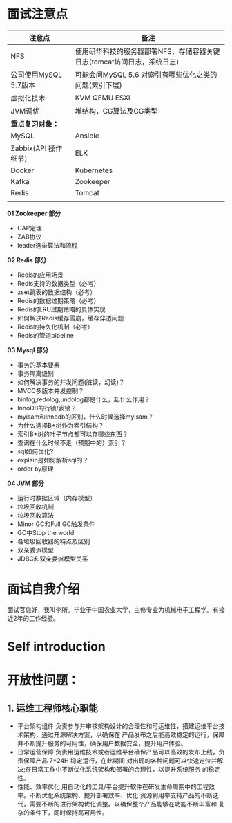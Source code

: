 # 面试注意点

| 注意点                | 备注                                                         |
| --------------------- | ------------------------------------------------------------ |
| NFS                   | 使用研华科技的服务器部署NFS，存储容器关键日志(tomcat访问日志，系统日志) |
| 公司使用MySQL 5.7版本 | 可能会问MySQL 5.6 对索引有哪些优化之类的问题(索引下层)       |
| 虚拟化技术            | KVM QEMU ESXi                                                |
| JVM调优               | 堆结构，CG算法及CG类型                                       |
| **重点复习对象：**    |                                                              |
| MySQL                 | Ansible                                                      |
| Zabbix(API 操作细节)  | ELK                                                          |
| Docker                | Kubernetes                                                   |
| Kafka                 | Zookeeper                                                    |
| Redis                 | Tomcat                                                       |
|                       |                                                              |

**01 Zookeeper 部分**

- CAP定理
- ZAB协议
- leader选举算法和流程

**02 Redis 部分**

- Redis的应用场景
- Redis支持的数据类型（必考）
- zset跳表的数据结构（必考）
- Redis的数据过期策略（必考）
- Redis的LRU过期策略的具体实现
- 如何解决Redis缓存雪崩，缓存穿透问题
- Redis的持久化机制（必考）
- Redis的管道pipeline

**03 Mysql 部分**

- 事务的基本要素
- 事务隔离级别
- 如何解决事务的并发问题(脏读，幻读)？
- MVCC多版本并发控制？
- binlog,redolog,undolog都是什么，起什么作用？
- InnoDB的行锁/表锁？
- myisam和innodb的区别，什么时候选择myisam？
- 为什么选择B+树作为索引结构？
- 索引B+树的叶子节点都可以存哪些东西？
- 查询在什么时候不走（预期中的）索引？
- sql如何优化?
- explain是如何解析sql的？
- order by原理

**04 JVM 部分**

- 运行时数据区域（内存模型）
- 垃圾回收机制
- 垃圾回收算法
- Minor GC和Full GC触发条件
- GC中Stop the world
- 各垃圾回收器的特点及区别
- 双亲委派模型
- JDBC和双亲委派模型关系

# 面试自我介绍

面试官您好，我叫李所。毕业于中国农业大学，主修专业为机械电子工程学。有接近2年的工作经验。

# Self introduction



# 开放性问题：

## 1. 运维工程师核心职能

- 平台架构组件
  负责参与并审核架构设计的合理性和可运维性，搭建运维平台技术架构，通过开源解决方案，以确保在
  产品发布之后能高效稳定的运行，保障并不断提升服务的可用性，确保用户数据安全，提升用户体验。
- 日常运营保障
  负责用运维技术或者运维平台确保产品可以高效的发布上线，负责保障产品 7*24H 稳定运行，在此期间
  对出现的各种问题可以快速定位并解决;在日常工作中不断优化系统架构和部署的合理性，以提升系统服务
  的稳定性。
- 性能、效率优化
  用自动化的工具/平台提升软件在研发生命周期中的工程效率。不断优化系统架构、提升部署效率、优化
  资源利用率支持产品的不断迭代，需要不断的进行架构优化调整。以确保整个产品能够在功能不断丰富和
  复杂的条件下，同时保持高可用性。

